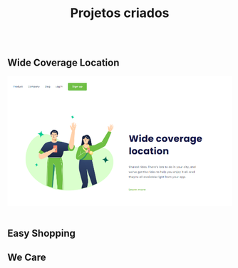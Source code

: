 <h1 align=center>Projetos criados</h1>
<br><br>
<h2>Wide Coverage Location</h2>
<img src="https://github.com/CleristonMeloKeke/curso-devclub/blob/main/desafio-wide-coverage-location/img/wide-print.png?raw=true" />
<br><br>
<h2>Easy Shopping</h2>
<h2>We Care</h2>
